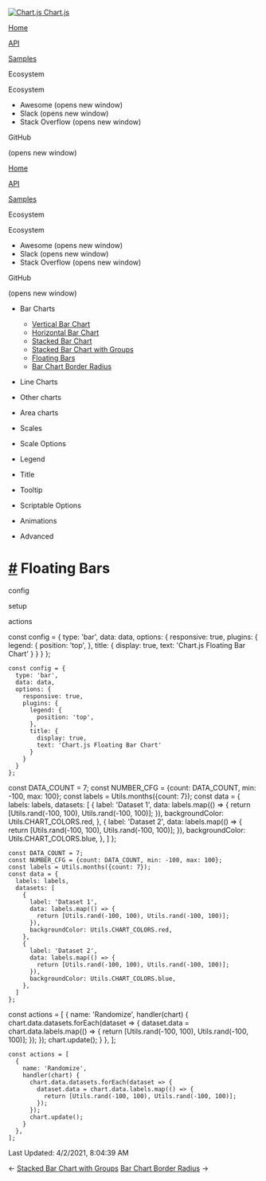 <a href="/docs/3.0.0/" class="home-link router-link-active"><img src="/docs/3.0.0/favicon.ico" alt="Chart.js" class="logo" /> <span class="site-name can-hide">Chart.js</span></a>

<a href="/docs/3.0.0/" class="nav-link">Home</a>

<a href="/docs/3.0.0/api/" class="nav-link">API</a>

<a href="/docs/3.0.0/samples/" class="nav-link router-link-active">Samples</a>

<span class="title">Ecosystem</span> <span class="arrow down"></span>

<span class="title">Ecosystem</span> <span class="arrow right"></span>

-   Awesome
    <span class="sr-only">(opens new window)</span>
-   Slack
    <span class="sr-only">(opens new window)</span>
-   Stack Overflow
    <span class="sr-only">(opens new window)</span>

GitHub

<span class="sr-only">(opens new window)</span>

<a href="/docs/3.0.0/" class="nav-link">Home</a>

<a href="/docs/3.0.0/api/" class="nav-link">API</a>

<a href="/docs/3.0.0/samples/" class="nav-link router-link-active">Samples</a>

<span class="title">Ecosystem</span> <span class="arrow down"></span>

<span class="title">Ecosystem</span> <span class="arrow right"></span>

-   Awesome
    <span class="sr-only">(opens new window)</span>
-   Slack
    <span class="sr-only">(opens new window)</span>
-   Stack Overflow
    <span class="sr-only">(opens new window)</span>

GitHub

<span class="sr-only">(opens new window)</span>

-   Bar Charts <span class="arrow down"></span>

    -   <a href="/docs/3.0.0/samples/bar/vertical.html" class="sidebar-link">Vertical Bar Chart</a>
    -   <a href="/docs/3.0.0/samples/bar/horizontal.html" class="sidebar-link">Horizontal Bar Chart</a>
    -   <a href="/docs/3.0.0/samples/bar/stacked.html" class="sidebar-link">Stacked Bar Chart</a>
    -   <a href="/docs/3.0.0/samples/bar/stacked-groups.html" class="sidebar-link">Stacked Bar Chart with Groups</a>
    -   <a href="/docs/3.0.0/samples/bar/floating.html" class="active sidebar-link">Floating Bars</a>
    -   <a href="/docs/3.0.0/samples/bar/border-radius.html" class="sidebar-link">Bar Chart Border Radius</a>

-   Line Charts <span class="arrow right"></span>

-   Other charts <span class="arrow right"></span>

-   Area charts <span class="arrow right"></span>

-   Scales <span class="arrow right"></span>

-   Scale Options <span class="arrow right"></span>

-   Legend <span class="arrow right"></span>

-   Title <span class="arrow right"></span>

-   Tooltip <span class="arrow right"></span>

-   Scriptable Options <span class="arrow right"></span>

-   Animations <span class="arrow right"></span>

-   Advanced <span class="arrow right"></span>

<a href="#floating-bars" class="header-anchor">#</a> Floating Bars
==================================================================

config

setup

actions

<a href="https://github.com/chartjs/Chart.js/blob/master/docs/samples/bar/floating.md" class="code-editor-tool fab fa-github fa-lg" title="View on GitHub"></a>

const config = { type: 'bar', data: data, options: { responsive: true, plugins: { legend: { position: 'top', }, title: { display: true, text: 'Chart.js Floating Bar Chart' } } } };

    const config = {
      type: 'bar',
      data: data,
      options: {
        responsive: true,
        plugins: {
          legend: {
            position: 'top',
          },
          title: {
            display: true,
            text: 'Chart.js Floating Bar Chart'
          }
        }
      }
    };

const DATA\_COUNT = 7; const NUMBER\_CFG = {count: DATA\_COUNT, min: -100, max: 100}; const labels = Utils.months({count: 7}); const data = { labels: labels, datasets: \[ { label: 'Dataset 1', data: labels.map(() =&gt; { return \[Utils.rand(-100, 100), Utils.rand(-100, 100)\]; }), backgroundColor: Utils.CHART\_COLORS.red, }, { label: 'Dataset 2', data: labels.map(() =&gt; { return \[Utils.rand(-100, 100), Utils.rand(-100, 100)\]; }), backgroundColor: Utils.CHART\_COLORS.blue, }, \] };

    const DATA_COUNT = 7;
    const NUMBER_CFG = {count: DATA_COUNT, min: -100, max: 100};
    const labels = Utils.months({count: 7});
    const data = {
      labels: labels,
      datasets: [
        {
          label: 'Dataset 1',
          data: labels.map(() => {
            return [Utils.rand(-100, 100), Utils.rand(-100, 100)];
          }),
          backgroundColor: Utils.CHART_COLORS.red,
        },
        {
          label: 'Dataset 2',
          data: labels.map(() => {
            return [Utils.rand(-100, 100), Utils.rand(-100, 100)];
          }),
          backgroundColor: Utils.CHART_COLORS.blue,
        },
      ]
    };

const actions = \[ { name: 'Randomize', handler(chart) { chart.data.datasets.forEach(dataset =&gt; { dataset.data = chart.data.labels.map(() =&gt; { return \[Utils.rand(-100, 100), Utils.rand(-100, 100)\]; }); }); chart.update(); } }, \];

    const actions = [
      {
        name: 'Randomize',
        handler(chart) {
          chart.data.datasets.forEach(dataset => {
            dataset.data = chart.data.labels.map(() => {
              return [Utils.rand(-100, 100), Utils.rand(-100, 100)];
            });
          });
          chart.update();
        }
      },
    ];

<span class="prefix">Last Updated:</span> <span class="time">4/2/2021, 8:04:39 AM</span>

<span class="prev"> ← <a href="/docs/3.0.0/samples/bar/stacked-groups.html" class="prev">Stacked Bar Chart with Groups</a> </span> <span class="next"> [Bar Chart Border Radius](/docs/3.0.0/samples/bar/border-radius.html) → </span>
